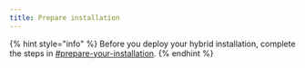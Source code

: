 ```yaml
---
title: Prepare installation
---
```


{% hint style="info" %}
Before you deploy your hybrid installation, complete the steps in [#prepare-your-installation](../../../4.8/hybrid-installation-and-configuration-guides/next-gen-cloud/#prepare-your-installation "mention").
{% endhint %}
